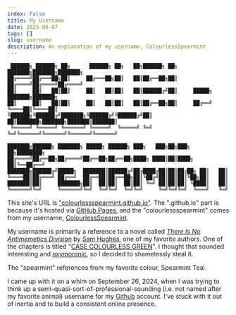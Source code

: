 ```yaml
---
index: False
title: My Username
date: 2025-06-07
tags: []
slug: username
description: An explanation of my username, ColourlessSpearmint
---
```


```ascii
 ██████╗ ██████╗ ██╗      ██████╗ ██╗   ██╗██████╗ ██╗     ███████╗███████╗███████╗
██╔════╝██╔═══██╗██║     ██╔═══██╗██║   ██║██╔══██╗██║     ██╔════╝██╔════╝██╔════╝
██║     ██║   ██║██║     ██║   ██║██║   ██║██████╔╝██║     █████╗  ███████╗███████╗
██║     ██║   ██║██║     ██║   ██║██║   ██║██╔══██╗██║     ██╔══╝  ╚════██║╚════██║
╚██████╗╚██████╔╝███████╗╚██████╔╝╚██████╔╝██║  ██║███████╗███████╗███████║███████║
 ╚═════╝ ╚═════╝ ╚══════╝ ╚═════╝  ╚═════╝ ╚═╝  ╚═╝╚══════╝╚══════╝╚══════╝╚══════╝
                                                                                   
███████╗██████╗ ███████╗ █████╗ ██████╗ ███╗   ███╗██╗███╗   ██╗████████╗          
██╔════╝██╔══██╗██╔════╝██╔══██╗██╔══██╗████╗ ████║██║████╗  ██║╚══██╔══╝          
███████╗██████╔╝█████╗  ███████║██████╔╝██╔████╔██║██║██╔██╗ ██║   ██║             
╚════██║██╔═══╝ ██╔══╝  ██╔══██║██╔══██╗██║╚██╔╝██║██║██║╚██╗██║   ██║             
███████║██║     ███████╗██║  ██║██║  ██║██║ ╚═╝ ██║██║██║ ╚████║   ██║             
╚══════╝╚═╝     ╚══════╝╚═╝  ╚═╝╚═╝  ╚═╝╚═╝     ╚═╝╚═╝╚═╝  ╚═══╝   ╚═╝             
```

This site's URL is ["colourlessspearmint.github.io"](https://colourlessspearmint.github.io/). The ".github.io" part is because it's hosted via [GitHub Pages](https://pages.github.com/), and the "colourlessspearmint" comes from my username, [ColourlessSpearmint](https://github.com/ColourlessSpearmint).

My username is primarily a reference to a novel called [*There Is No Antimemetics Division*](https://qntm.org/scp) by [Sam Hughes](https://www.goodreads.com/author/show/8352985.Sam_Hughes), one of my favorite authors. One of the chapters is titled "[CASE COLOURLESS GREEN](https://scp-wiki.wikidot.com/case-colourless-green)". I thought that sounded interesting and [oxymoronic](https://en.wiktionary.org/wiki/oxymoron), so I decided to shamelessly steal it.

The "spearmint" references from my favorite colour, Spearmint Teal.

I came up with it on a whim on September 26, 2024, when I was trying to think up a semi-quasi-sort-of-professional-sounding (i.e. not named after my favorite animal) username for my [Github](https://github.com/) account. I've stuck with it out of inertia and to build a consistent online presence.